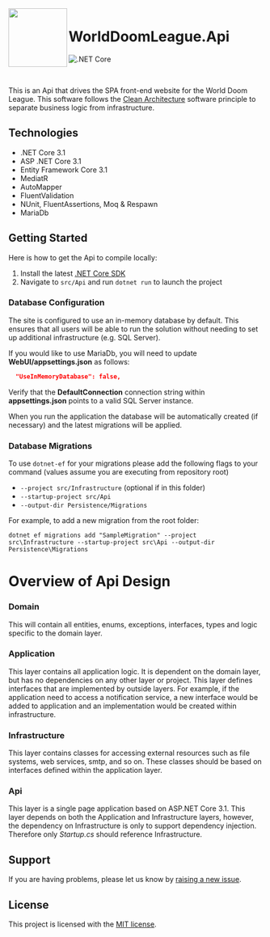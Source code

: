  <img align="left" width="116" height="116" src="https://i.imgur.com/id2VAPF.png" />
 
 # WorldDoomLeague.Api
![.NET Core](https://github.com/jasontaylordev/CleanArchitecture/workflows/.NET%20Core/badge.svg)

<br/>

This is an Api that drives the SPA front-end website for the World Doom League. This software follows the [Clean Architecture](https://blog.cleancoder.com/uncle-bob/2012/08/13/the-clean-architecture.html) software principle to separate business logic from infrastructure.


## Technologies
* .NET Core 3.1
* ASP .NET Core 3.1
* Entity Framework Core 3.1
* MediatR
* AutoMapper
* FluentValidation
* NUnit, FluentAssertions, Moq & Respawn
* MariaDb

## Getting Started

Here is how to get the Api to compile locally:

1. Install the latest [.NET Core SDK](https://dotnet.microsoft.com/download)
2. Navigate to `src/Api` and run `dotnet run` to launch the project

### Database Configuration

The site is configured to use an in-memory database by default. This ensures that all users will be able to run the solution without needing to set up additional infrastructure (e.g. SQL Server).

If you would like to use MariaDb, you will need to update **WebUI/appsettings.json** as follows:

```json
  "UseInMemoryDatabase": false,
```

Verify that the **DefaultConnection** connection string within **appsettings.json** points to a valid SQL Server instance. 

When you run the application the database will be automatically created (if necessary) and the latest migrations will be applied.

### Database Migrations

To use `dotnet-ef` for your migrations please add the following flags to your command (values assume you are executing from repository root)

- `--project src/Infrastructure` (optional if in this folder)
- `--startup-project src/Api`
- `--output-dir Persistence/Migrations`

For example, to add a new migration from the root folder:

 `dotnet ef migrations add "SampleMigration" --project src\Infrastructure --startup-project src\Api --output-dir Persistence\Migrations`

# Overview of Api Design

### Domain

This will contain all entities, enums, exceptions, interfaces, types and logic specific to the domain layer.


### Application

This layer contains all application logic. It is dependent on the domain layer, but has no dependencies on any other layer or project. This layer defines interfaces that are implemented by outside layers. For example, if the application need to access a notification service, a new interface would be added to application and an implementation would be created within infrastructure.


### Infrastructure

This layer contains classes for accessing external resources such as file systems, web services, smtp, and so on. These classes should be based on interfaces defined within the application layer.

### Api

This layer is a single page application based on ASP.NET Core 3.1. This layer depends on both the Application and Infrastructure layers, however, the dependency on Infrastructure is only to support dependency injection. Therefore only *Startup.cs* should reference Infrastructure.

## Support

If you are having problems, please let us know by [raising a new issue](https://github.com/bcahue/WorldDoomLeague.Api/issues/new/choose).

## License

This project is licensed with the [MIT license](LICENSE).
